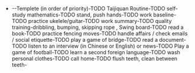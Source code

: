 - --Templete (in order of priority)-TODO Taijiquan Routine-TODO self-study mathematics-TODO stand, push hands-TODO work baseline-TODO practice ukelele/guitar-TODO work summary-TODO quality training-dribbling, bumping, skipping rope  , Swing board-TODO read a book-TODO practice fencing moves-TODO handle affairs / check emails / social etiquette-TODO play a game of bridge-TODO read a document-TODO listen to an interview (in Chinese or English) or news-TODO  Play a game of football-TODO learn a second foreign language-TODO wash personal clothes-TODO call home-TODO flush teeth, clean between teeth-